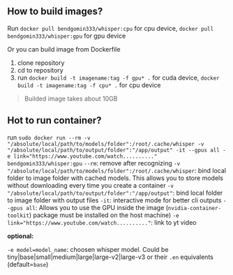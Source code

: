 ## How to build images?
Run `docker pull bendgomin333/whisper:cpu` for cpu device, `docker pull bendgomin333/whisper:gpu` for gpu device

Or you can build image from Dockerfile
1. clone repository
2. cd to repository
3. run `docker build -t imagename:tag -f gpu* .` for cuda device, `docker build -t imagename:tag -f cpu* .` for cpu device

> Builded image takes about 10GB

## Hot to run container?
run `sudo docker run --rm -v "/absolute/local/path/to/models/folder":/root/.cache/whisper -v "/absolute/local/path/to/output/folder":"/app/output" -it --gpus all -e link="https://www.youtube.com/watch.........." bendgomin333/whisper:gpu`
`--rm`: remove after recognizing
`-v "/absolute/local/path/to/models/folder":/root/.cache/whisper`: bind local folder to image folder with cached models. This allows you to store models without downloading every time you create a container
`-v "/absolute/local/path/to/output/folder":"/app/output"`: bind local folder to image folder with output files
`-it`: interactive mode for better cli outputs
`--gpus all`: Allows you to use the GPU inside the image (`nvidia-container-toolkit`) package must be installed on the host machine)
`-e link="https://www.youtube.com/watch.........."`: link to yt video

**optional:**

`-e model=model_name`: choosen whisper model. Could be tiny|base|small|medium|large|large-v2|large-v3 or their `.en` equivalents (default=`base`)